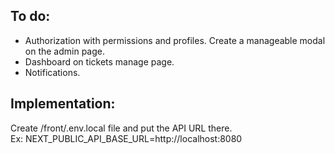 ## To do:
  - Authorization with permissions and profiles. Create a manageable modal on the admin page.</li>
  - Dashboard on tickets manage page.</li>
  - Notifications.</li>

## Implementation: 
  Create /front/.env.local file and put the API URL there.<br>
  Ex: NEXT_PUBLIC_API_BASE_URL=http://localhost:8080
